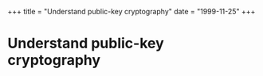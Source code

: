 +++
title = "Understand public-key cryptography"
date = "1999-11-25"
+++



# Understand public-key cryptography

<br><br><br>

<nft-card contractAddress="0x495f947276749ce646f68ac8c248420045cb7b5e" tokenId="21217790705324758101175761062786421039733409879261131814667265899790300348417"> </nft-card> <script src="https://unpkg.com/embeddable-nfts/dist/nft-card.min.js"></script>